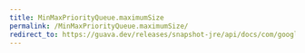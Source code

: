 ```yaml
---
title: MinMaxPriorityQueue.maximumSize
permalink: /MinMaxPriorityQueue.maximumSize/
redirect_to: https://guava.dev/releases/snapshot-jre/api/docs/com/google/common/collect/MinMaxPriorityQueue.html#maximumSize-int-
---
```


